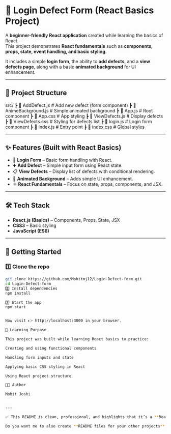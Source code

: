 # 🐞 Login Defect Form (React Basics Project)

A **beginner-friendly React application** created while learning the basics of React.  
This project demonstrates **React fundamentals** such as **components, props, state, event handling, and basic styling**.  

It includes a simple **login form**, the ability to **add defects**, and a **view defects page**, along with a basic **animated background** for UI enhancement.  

---

## 📂 Project Structure
src/
┣ 📄 AddDefect.js # Add new defect (form component)
┣ 📄 AnimeBackground.js # Simple animated background
┣ 📄 App.js # Root component
┣ 📄 App.css # App styling
┣ 📄 ViewDefects.js # Display defects
┣ 📄 ViewDefects.css # Styling for defects list
┣ 📄 login.js # Login form component
┣ 📄 index.js # Entry point
┣ 📄 index.css # Global styles



---

## ✨ Features (Built with React Basics)
- 🔐 **Login Form** – Basic form handling with React.  
- ➕ **Add Defect** – Simple input form using React state.  
- 📋 **View Defects** – Display list of defects with conditional rendering.  
- 🎨 **Animated Background** – Adds simple UI enhancement.  
- ⚛️ **React Fundamentals** – Focus on state, props, components, and JSX.  

---

## 🛠️ Tech Stack
- **React.js (Basics)** – Components, Props, State, JSX  
- **CSS3** – Basic styling  
- **JavaScript (ES6)**  

---

## 🚀 Getting Started

### 1️⃣ Clone the repo
```bash
git clone https://github.com/Mohitmj12/Login-Defect-form.git
cd Login-Defect-form
2️⃣ Install dependencies
npm install

3️⃣ Start the app
npm start


Now visit 👉 http://localhost:3000 in your browser.

📌 Learning Purpose

This project was built while learning React basics to practice:

Creating and using functional components

Handling form inputs and state

Applying basic CSS styling in React

Using React project structure

👨‍💻 Author

Mohit Joshi


---

✅ This README is clean, professional, and highlights that it’s a **React Basics Project**.  

Do you want me to also create **README files for your other projects** (Netflix Landing Page, Lexical Analyzer, etc.) so all your repos look consistent in your portfolio?
